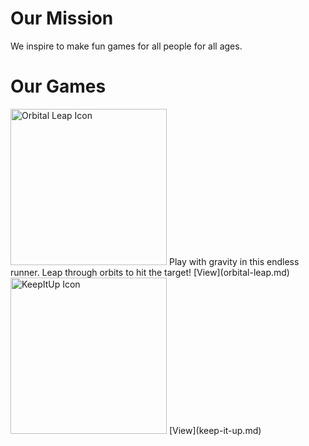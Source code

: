 # Our Mission

We inspire to make fun games for all people for all ages.

# Our Games

<img alt="Orbital Leap Icon" href="/CarlsApps/imgs/OrbitalLeap/Icon.png" width="250" height="250">
Play with gravity in this endless runner. Leap through orbits to hit the target!  
[View](orbital-leap.md)

<img alt="KeepItUp Icon" href="/CarlsApps/imgs/KeepItUp/Icon.png" width="250" height="250">  
[View](keep-it-up.md)
